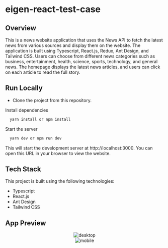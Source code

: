 # eigen-react-test-case

## Overview

This is a news website application that uses the News API to fetch the latest news from various sources and display them on the website. The application is built using Typescript, React.js, Redux, Ant Design, and Tailwind CSS.
Users can choose from different news categories such as business, entertainment, health, science, sports, technology, and general news. The homepage displays the latest news articles, and users can click on each article to read the full story.
    
## Run Locally

- Clone the project from this repository.


Install dependencies

```bash
  yarn install or npm install
```

Start the server

```bash
  yarn dev or npm run dev
```

This will start the development server at http://localhost:3000. You can open this URL in your browser to view the website.

## Tech Stack

This project is built using the following technologies:

- Typescript
- React.js
- Ant Design
- Tailwind CSS

## App Preview

<div align="center">
  <img src="https://github.com/irfanfitriandi/eigen-react-test-case/blob/main/public/desktop.gif" alt="desktop" />
  <br/>
  <img src="https://github.com/irfanfitriandi/eigen-react-test-case/blob/main/public/mobile.gif" alt="mobile" />
</div>

